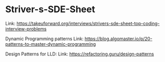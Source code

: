 # Striver-s-SDE-Sheet
Link: https://takeuforward.org/interviews/strivers-sde-sheet-top-coding-interview-problems

Dynamic Programming patterns
Link: https://blog.algomaster.io/p/20-patterns-to-master-dynamic-programming

Design Patterns for LLD:
Link: https://refactoring.guru/design-patterns
